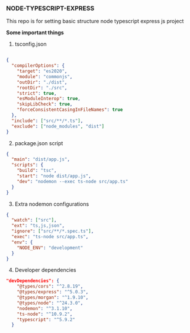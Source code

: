 ### NODE-TYPESCRIPT-EXPRESS 

This repo is for setting basic structure node typescript express js project

<strong>Some important things</strong>

1. tsconfig.json

``` json

{
  "compilerOptions": {
    "target": "es2020",
    "module": "commonjs",
    "outDir": "./dist",
    "rootDir": "./src",
    "strict": true,
    "esModuleInterop": true,
    "skipLibCheck": true,
    "forceConsistentCasingInFileNames": true
  },
  "include": ["src/**/*.ts"],
  "exclude": ["node_modules", "dist"]
}
```

2. package.json script
``` json
{
  "main": "dist/app.js",
  "scripts": {
    "build": "tsc",
    "start": "node dist/app.js",
    "dev": "nodemon --exec ts-node src/app.ts"
  }
}
```

3. Extra nodemon configurations

``` json
{
  "watch": ["src"],
  "ext": "ts,js,json",
  "ignore": ["src/**/*.spec.ts"],
  "exec": "ts-node src/app.ts",
  "env": {
    "NODE_ENV": "development"
  }
}
```

4. Developer dependencies

``` json
"devDependencies": {
    "@types/cors": "^2.8.19",
    "@types/express": "^5.0.3",
    "@types/morgan": "^1.9.10",
    "@types/node": "^24.3.0",
    "nodemon": "^3.1.10",
    "ts-node": "^10.9.2",
    "typescript": "^5.9.2"
  }
```